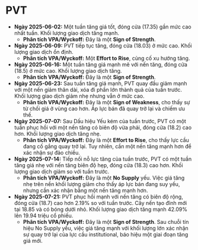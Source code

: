 # PVT

- **Ngày 2025-06-02:** Một tuần tăng giá tốt, đóng cửa (17.35) gần mức cao nhất tuần. Khối lượng giao dịch tăng mạnh.
    - **Phân tích VPA/Wyckoff:** Đây là một **Sign of Strength**.
- **Ngày 2025-06-09:** PVT tiếp tục tăng, đóng cửa (18.03) ở mức cao. Khối lượng giao dịch ổn định.
    - **Phân tích VPA/Wyckoff:** Một **Effort to Rise**, củng cố xu hướng tăng.
- **Ngày 2025-06-16:** Một tuần tăng giá mạnh mẽ với nến tăng, đóng cửa (18.5) ở mức cao. Khối lượng giao dịch tăng.
    - **Phân tích VPA/Wyckoff:** Đây là một **Sign of Strength**.
- **Ngày 2025-06-23:** Sau tuần tăng giá mạnh, PVT quay đầu giảm mạnh với một nến giảm thân dài, xóa đi phần lớn thành quả của tuần trước. Khối lượng giao dịch giảm nhẹ nhưng vẫn ở mức cao.
    - **Phân tích VPA/Wyckoff:** Đây là một **Sign of Weakness**, cho thấy sự từ chối giá ở vùng cao hơn. Áp lực bán đã quay trở lại và chiếm ưu thế.
- **Ngày 2025-07-07:** Sau Dấu hiệu Yếu kém của tuần trước, PVT có một tuần phục hồi với một nến tăng có biên độ vừa phải, đóng cửa (18.2) cao hơn. Khối lượng giao dịch tăng nhẹ.
    - **Phân tích VPA/Wyckoff:** Đây là một **Effort to Rise**, cho thấy lực cầu đang cố gắng quay trở lại. Tuy nhiên, cần một nến tăng mạnh hơn để xác nhận sự đảo chiều.
- **Ngày 2025-07-14:** Tiếp nối nỗ lực tăng của tuần trước, PVT có một tuần tăng giá nhẹ với nến tăng biên độ hẹp, đóng cửa (18.3) cao hơn. Khối lượng giao dịch giảm so với tuần trước.
    - **Phân tích VPA/Wyckoff:** Đây là một **No Supply** yếu. Việc giá tăng nhẹ trên nền khối lượng giảm cho thấy áp lực bán đang suy yếu, nhưng cần xác nhận bằng một nến tăng mạnh hơn.
- **Ngày 2025-07-21:** PVT phục hồi mạnh với nến tăng có biên độ rộng, đóng cửa (18.7) cao hơn 2.19% so với tuần trước. Cây nến tạo đỉnh mới tại 18.85 và có bóng dưới nhỏ. Khối lượng giao dịch tăng mạnh 42.09% lên 19.94 triệu cổ phiếu.
    - **Phân tích VPA/Wyckoff:** Đây là một **Sign of Strength**. Sau chuỗi tín hiệu No Supply yếu, việc giá tăng mạnh với khối lượng lớn xác nhận sự quay trở lại của lực cầu institutional, báo hiệu một giai đoạn tăng giá mới.


